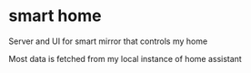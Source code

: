 # smart home

Server and UI for smart mirror that controls my home

Most data is fetched from my local instance of home assistant

